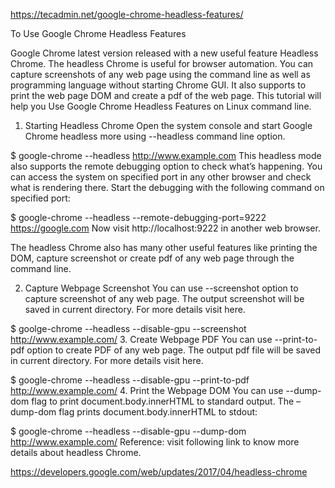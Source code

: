 https://tecadmin.net/google-chrome-headless-features/

To Use Google Chrome Headless Features

Google Chrome latest version released with a new useful feature Headless Chrome. The headless Chrome is useful for browser automation. You can capture screenshots of any web page using the command line as well as programming language without starting Chrome GUI. It also supports to print the web page DOM and create a pdf of the web page. This tutorial will help you Use Google Chrome Headless Features on Linux command line.


1. Starting Headless Chrome
Open the system console and start Google Chrome headless more using --headless command line option.

$ google-chrome --headless http://www.example.com
This headless mode also supports the remote debugging option to check what’s happening. You can access the system on specified port in any other browser and check what is rendering there. Start the debugging with the following command on specified port:

$ google-chrome --headless  --remote-debugging-port=9222 https://google.com
Now visit http://localhost:9222 in another web browser.



The headless Chrome also has many other useful features like printing the DOM, capture screenshot or create pdf of any web page through the command line.

2. Capture Webpage Screenshot
You can use --screenshot option to capture screenshot of any web page. The output screenshot will be saved in current directory. For more details visit here.

$ goolge-chrome --headless --disable-gpu --screenshot http://www.example.com/
3. Create Webpage PDF
You can use --print-to-pdf option to create PDF of any web page. The output pdf file will be saved in current directory. For more details visit here.

$ google-chrome --headless --disable-gpu --print-to-pdf http://www.example.com/
4. Print the Webpage DOM
You can use --dump-dom flag to print document.body.innerHTML to standard output.
The –dump-dom flag prints document.body.innerHTML to stdout:

$ google-chrome --headless --disable-gpu --dump-dom http://www.example.com/
Reference: visit following link to know more details about headless Chrome.

https://developers.google.com/web/updates/2017/04/headless-chrome


